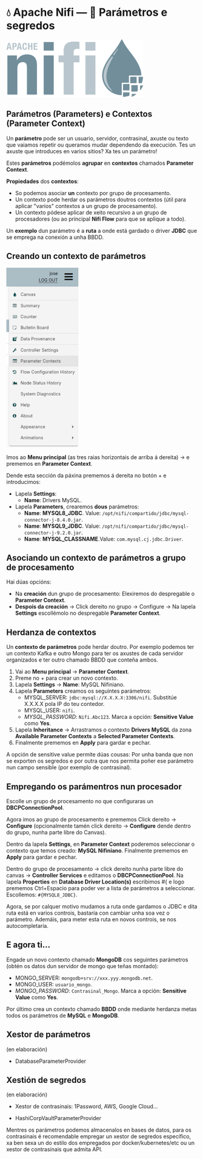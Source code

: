 # 💧 Apache Nifi &mdash; 🎯 Parámetros e segredos

![Logo Apache Nifi](images/nifi/Apache-nifi-logo.svg#derecha "Logo Apache Nifi")

## Parámetros (Parameters) e Contextos (Parameter Context)

Un **parámetro** pode ser un usuario, servidor, contrasinal, axuste ou texto que vaiamos repetir ou queramos mudar dependendo da execución. Tes un axuste que introduces en varios sitios? Xa tes un parámetro!

Estes **parámetros** podémolos **agrupar** en **contextos** chamados **Parameter Context**.

**Propiedades** dos **contextos**:

- So podemos asociar **un** contexto por grupo de procesamento.
- Un contexto pode herdar os parámetros doutros contextos (útil para aplicar "varios" contextos a un grupo de procesamento).
- Un contexto pódese aplicar de xeito recursivo a un grupo de procesadores (ou ao principal **Nifi Flow** para que se aplique a todo).

Un **exemplo** dun parámetro é a **ruta** a onde está gardado o driver **JDBC** que se emprega na conexión a unha BBDD.

## Creando un contexto de parámetros

![Menú Apache Nifi](images/nifi/menu-principal.png#izquierda-sin-ajuste "Menú Apache Nifi")

Imos ao **Menu principal** (as tres raias horizontais de arriba á dereita) &rarr; e prememos en **Parameter Context**.

Dende esta sección da páxina prememos á dereita no botón + e introducimos:

- Lapela **Settings**:
    - **Name**: Drivers MySQL.
- Lapela **Parameters**, crearemos **dous** parámetros:
    - **Name**: **MYSQL8_JDBC**. Value: `/opt/nifi/compartido/jdbc/mysql-connector-j-8.4.0.jar`.
    - **Name**: **MYSQL9_JDBC**. Value: `/opt/nifi/compartido/jdbc/mysql-connector-j-9.2.0.jar`.
    - **Name**: **MYSQL_CLASSNAME**.Value: `com.mysql.cj.jdbc.Driver`.

## Asociando un contexto de parámetros a grupo de procesamento

Hai dúas opcións:

- Na **creación** dun grupo de procesamento: Elexiremos do despregable o **Parameter Context**.
- **Despois da creación** &rarr; Click dereito no grupo &rarr; Configure &rarr; Na lapela **Settings** escollémolo no despregable **Parameter Context**.

## Herdanza de contextos

Un **contexto de parámetros** pode herdar doutro. Por exemplo podemos ter un contexto Kafka e outro Mongo para ter os axustes de cada servidor organizados e ter outro chamado BBDD que conteña ambos.

1. Vai ao **Menu principal** &rarr; **Parameter Context**.
2. Preme no + para crear un novo contexto.
3. Lapela **Settings** &rarr; **Name**: MySQL Nifiniano.
4. Lapela **Parameters** creamos os seguintes parámetros:
    - MYSQL_SERVER: `jdbc:mysql://X.X.X.X:3306/nifi`. Substitúe X.X.X.X pola IP do teu contedor.
    - MYSQL_USER: `nifi`.
    - *MYSQL_PASSWORD*: `Nifi.Abc123`. Marca a opción: **Sensitive Value** como **Yes**.
5. Lapela **Inheritance** &rarr; Arrastramos o contexto **Drivers MySQL** da zona **Available Parameter Contexts** a **Selected Parameter Contexts**.
6. Finalmente prememos en **Apply** para gardar e pechar.

A opción de sensitive value permite dúas cousas: Por unha banda que non se exporten os segredos e por outra que nos permita poñer ese parámetro nun campo sensible (por exemplo de contrasinal).

## Empregando os parámentros nun procesador

Escolle un grupo de procesamento no que configuraras un **DBCPConnectionPool**.

Agora imos ao grupo de procesamento e prememos Click dereito &rarr; **Configure** (opcionalmente tamén click dereito &rarr; **Configure** dende dentro do grupo, nunha parte libre do Canvas).

Dentro da lapela **Settings**, en **Parameter Context** poderemos seleccionar o contexto que temos creado: **MySQL Nifiniano**. Finalmente prememos en **Apply** para gardar e pechar.

Dentro do grupo de procesamento &rarr; click dereito nunha parte libre do canvas &rarr; **Controller Services** e editamos o **DBCPConnectionPool**. Na lapela **Properties** en **Database Driver Location(s)** escribimos #{ e logo prememos Ctrl+Espacio para poder ver a lista de parámetros a seleccionar. Escollemos: `#{MYSQL8_JDBC}`.

Agora, se por calquer motivo mudamos a ruta onde gardamos o JDBC e dita ruta está en varios controis, bastaría con cambiar unha soa vez o parámetro. Ademáis, para meter esta ruta en novos controis, se nos autocompletaría.

## E agora ti...

Engade un novo contexto chamado **MongoDB** cos seguintes parámetros (obtén os datos dun servidor de mongo que teñas montado):

- MONGO_SERVER: `mongodb+srv://xxx.yyy.mongodb.net`.
- MONGO_USER: `usuario_mongo`.
- *MONGO_PASSWORD*: `Contrasinal_Mongo`.  Marca a opción: **Sensitive Value** como **Yes**.

Por último crea un contexto chamado **BBDD** onde mediante herdanza metas todos os parámetros de **MySQL** e **MongoDB**.

## Xestor de parámetros

(en elaboración)

- DatabaseParameterProvider

## Xestión de segredos

(en elaboración)

- Xestor de contrasinais: 1Password, AWS, Google Cloud...

- HashiCorpVaultParameterProvider

Mentres os parámetros podemos almacenalos en bases de datos, para os contrasinais é recomendable empregar un xestor de segredos específico, xa ben sexa un do estilo dos empregados por docker/kubernetes/etc ou un xestor de contrasinais que admita API.